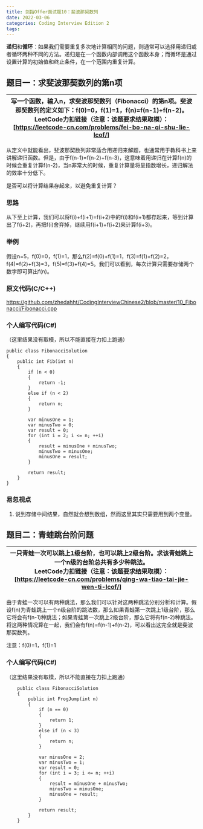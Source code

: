 ```yaml
---
title: 剑指Offer面试题10：斐波那契数列
date: 2022-03-06
categories: Coding Interview Edition 2
tags:
---
```


**递归**和**循环**：如果我们需要重复多次地计算相同的问题，则通常可以选择用递归或者循环两种不同的方法。递归是在一个函数内部调用这个函数本身；而循环是通过设置计算的初始值和终止条件，在一个范围内重复计算。

<!--more-->

## 题目一：求斐波那契数列的第n项
|写一个函数，输入n，求斐波那契数列（Fibonacci）的第n项。斐波那契数列的定义如下：f(0)=0，f(1)=1，f(n)=f(n-1)+f(n-2)。</br>LeetCode力扣链接（注意：该题要求结果取模）：[https://leetcode-cn.com/problems/fei-bo-na-qi-shu-lie-lcof/]|
|---|

从定义中就能看出，斐波那契数列非常适合用递归来解题，也通常用于教科书上来讲解递归函数。但是，由于f(n-1)=f(n-2)+f(n-3)，这意味着用递归在计算f(n)的时候会重复计算f(n-2)，当n非常大的时候，重复计算量将呈指数增长，递归解法的效率十分低下。

是否可以将计算结果存起来，以避免重复计算？

### 思路
从下至上计算，我们可以将f(i)+f(i+1)=f(i+2)中的f(i)和f(i+1)都存起来，等到计算出了f(i+2)，再把f(i)舍弃掉，继续用f(i+1)+f(i+2)来计算f(i+3)。

### 举例
假设n=5，f(0)=0，f(1)=1，那么f(2)=f(0)+f(1)=1，f(3)=f(1)+f(2)=2，f(4)=f(2)+f(3)=3，f(5)=f(3)+f(4)=5。我们可以看到，每次计算只需要存储两个数字即可算出f(n)。

### 原文代码(C/C++)
https://github.com/zhedahht/CodingInterviewChinese2/blob/master/10_Fibonacci/Fibonacci.cpp

### 个人编写代码(C#)
（这里结果没有取模，所以不能直接在力扣上跑通）
```
public class FibonacciSolution
{
    public int Fib(int n)
    {
        if (n < 0)
        {
            return -1;
        }
        else if (n < 2)
        {
            return n;
        }

        var minusOne = 1;
        var minusTwo = 0;
        var result = 0;
        for (int i = 2; i <= n; ++i)
        {
            result = minusOne + minusTwo;
            minusTwo = minusOne;
            minusOne = result;
        }

        return result;
    }
}
```

### 易忽视点
1. 说到存储中间结果，自然就会想到数组，然而这里其实只需要用到两个变量。

## 题目二：青蛙跳台阶问题
|一只青蛙一次可以跳上1级台阶，也可以跳上2级台阶。求该青蛙跳上一个n级的台阶总共有多少种跳法。</br>LeetCode力扣链接（注意：该题要求结果取模）：[https://leetcode-cn.com/problems/qing-wa-tiao-tai-jie-wen-ti-lcof/]|
|---|

由于青蛙一次可以有两种跳法，那么我们可以针对这两种跳法分别分析和计算。假设f(n)为青蛙跳上一个n级台阶的跳法数，那么如果青蛙第一次跳上1级台阶，那么它将会有f(n-1)种跳法；如果青蛙第一次跳上2级台阶，那么它将有f(n-2)种跳法。将这两种情况算在一起，我们会有f(n)=f(n-1)+f(n-2)，可以看出这完全就是斐波那契数列。

注意：f(0)=1，f(1)=1

### 个人编写代码(C#)
（这里结果没有取模，所以不能直接在力扣上跑通）
```
    public class FibonacciSolution
    {
        public int FrogJump(int n)
        {
            if (n == 0)
            {
                return 1;
            }
            else if (n < 3)
            {
                return n;
            }

            var minusOne = 2;
            var minusTwo = 1;
            var result = 0;
            for (int i = 3; i <= n; ++i)
            {
                result = minusOne + minusTwo;
                minusTwo = minusOne;
                minusOne = result;
            }

            return result;
        }
    }
```